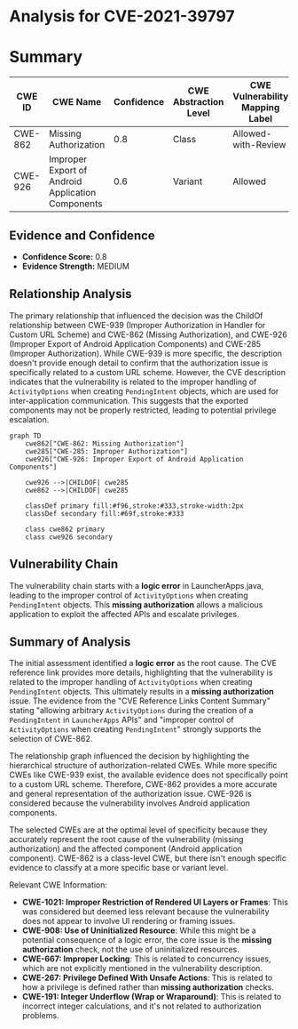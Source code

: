 # Analysis for CVE-2021-39797

# Summary
| CWE ID | CWE Name | Confidence | CWE Abstraction Level | CWE Vulnerability Mapping Label | CWE-Vulnerability Mapping Notes |
|---|---|---|---|---|---|
| CWE-862 | Missing Authorization | 0.8 | Class | Allowed-with-Review | Primary CWE |
| CWE-926 | Improper Export of Android Application Components | 0.6 | Variant | Allowed | Secondary Candidate |

## Evidence and Confidence

*   **Confidence Score:** 0.8
*   **Evidence Strength:** MEDIUM

## Relationship Analysis
The primary relationship that influenced the decision was the ChildOf relationship between CWE-939 (Improper Authorization in Handler for Custom URL Scheme) and CWE-862 (Missing Authorization), and CWE-926 (Improper Export of Android Application Components) and CWE-285 (Improper Authorization). While CWE-939 is more specific, the description doesn't provide enough detail to confirm that the authorization issue is specifically related to a custom URL scheme. However, the CVE description indicates that the vulnerability is related to the improper handling of `ActivityOptions` when creating `PendingIntent` objects, which are used for inter-application communication. This suggests that the exported components may not be properly restricted, leading to potential privilege escalation.

```mermaid
graph TD
    cwe862["CWE-862: Missing Authorization"]
    cwe285["CWE-285: Improper Authorization"]
    cwe926["CWE-926: Improper Export of Android Application Components"]
    
    cwe926 -->|CHILDOF| cwe285
    cwe862 -->|CHILDOF| cwe285
    
    classDef primary fill:#f96,stroke:#333,stroke-width:2px
    classDef secondary fill:#69f,stroke:#333
    
    class cwe862 primary
    class cwe926 secondary
```

## Vulnerability Chain
The vulnerability chain starts with a **logic error** in LauncherApps.java, leading to the improper control of `ActivityOptions` when creating `PendingIntent` objects. This **missing authorization** allows a malicious application to exploit the affected APIs and escalate privileges.

## Summary of Analysis
The initial assessment identified a **logic error** as the root cause. The CVE reference link provides more details, highlighting that the vulnerability is related to the improper handling of `ActivityOptions` when creating `PendingIntent` objects. This ultimately results in a **missing authorization** issue. The evidence from the "CVE Reference Links Content Summary" stating "allowing arbitrary `ActivityOptions` during the creation of a `PendingIntent` in `LauncherApps` APIs" and "improper control of `ActivityOptions` when creating `PendingIntent`" strongly supports the selection of CWE-862.

The relationship graph influenced the decision by highlighting the hierarchical structure of authorization-related CWEs. While more specific CWEs like CWE-939 exist, the available evidence does not specifically point to a custom URL scheme. Therefore, CWE-862 provides a more accurate and general representation of the authorization issue. CWE-926 is considered because the vulnerability involves Android application components.

The selected CWEs are at the optimal level of specificity because they accurately represent the root cause of the vulnerability (missing authorization) and the affected component (Android application component). CWE-862 is a class-level CWE, but there isn't enough specific evidence to classify at a more specific base or variant level.

Relevant CWE Information:

*   **CWE-1021: Improper Restriction of Rendered UI Layers or Frames**: This was considered but deemed less relevant because the vulnerability does not appear to involve UI rendering or framing issues.
*   **CWE-908: Use of Uninitialized Resource**: While this might be a potential consequence of a logic error, the core issue is the **missing authorization** check, not the use of uninitialized resources.
*   **CWE-667: Improper Locking**: This is related to concurrency issues, which are not explicitly mentioned in the vulnerability description.
*   **CWE-267: Privilege Defined With Unsafe Actions**: This is related to how a privilege is defined rather than **missing authorization** checks.
*   **CWE-191: Integer Underflow (Wrap or Wraparound)**: This is related to incorrect integer calculations, and it's not related to authorization problems.